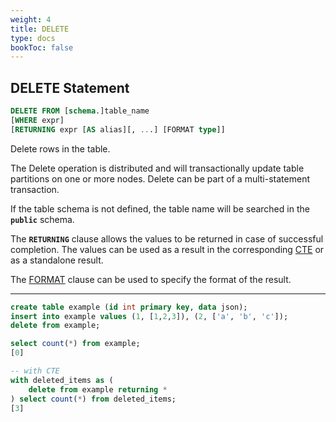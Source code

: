 ```yaml
---
weight: 4
title: DELETE
type: docs
bookToc: false
---
```


## DELETE Statement

```SQL
DELETE FROM [schema.]table_name
[WHERE expr]
[RETURNING expr [AS alias][, ...] [FORMAT type]]
```

Delete rows in the table.

The Delete operation is distributed and will transactionally update table partitions on one or more nodes.
Delete can be part of a multi-statement transaction.

If the table schema is not defined, the table name will be searched in the **`public`** schema.

The **`RETURNING`** clause allows the values to be returned in case of successful completion. The values can
be used as a result in the corresponding [CTE](/docs/sql/transactions/cte) or as a standalone result.

The [FORMAT](/docs/sql/query/format) clause can be used to specify the format of the result.

---

```SQL
create table example (id int primary key, data json);
insert into example values (1, [1,2,3]), (2, ['a', 'b', 'c']);
delete from example;

select count(*) from example;
[0]
```

```SQL
-- with CTE
with deleted_items as (
    delete from example returning *
) select count(*) from deleted_items;
[3]
```
